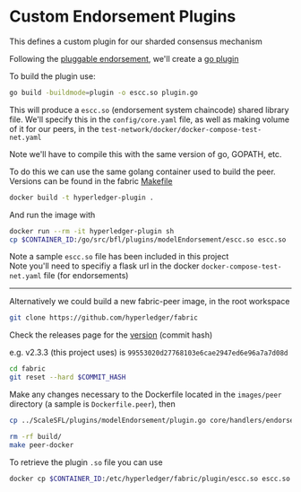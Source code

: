 # Custom Endorsement Plugins

This defines a custom plugin for our sharded consensus mechanism

Following the [pluggable endorsement](https://hyperledger-fabric.readthedocs.io/en/release-2.2/pluggable_endorsement_and_validation.html), we'll create a [go plugin](https://pkg.go.dev/plugin)

To build the plugin use:

```sh
go build -buildmode=plugin -o escc.so plugin.go
```

This will produce a `escc.so` (endorsement system chaincode) shared library file. We'll specify this in the `config/core.yaml` file, as well as making volume of it for our peers, in the `test-network/docker/docker-compose-test-net.yaml`

Note we'll have to compile this with the same version of go, GOPATH, etc.

To do this we can use the same golang container used to build the peer. Versions can be found in the fabric [Makefile](https://github.com/hyperledger/fabric/blob/main/Makefile)

```sh
docker build -t hyperledger-plugin .
```

And run the image with

```sh
docker run --rm -it hyperledger-plugin sh
cp $CONTAINER_ID:/go/src/bfl/plugins/modelEndorsement/escc.so escc.so
```

Note a sample `escc.so` file has been included in this project  
Note you'll need to specifiy a flask url in the docker `docker-compose-test-net.yaml` file (for endorsements)

---

Alternatively we could build a new fabric-peer image, in the root workspace

```sh
git clone https://github.com/hyperledger/fabric
```

Check the releases page for the [version](https://github.com/hyperledger/fabric/releases) (commit hash)

e.g. v2.3.3 (this project uses) is `99553020d27768103e6cae2947ed6e96a7a7d08d`

```sh
cd fabric
git reset --hard $COMMIT_HASH
```

Make any changes necessary to the Dockerfile located in the `images/peer` directory (a sample is `Dockerfile.peer`), then

```sh
cp ../ScaleSFL/plugins/modelEndorsement/plugin.go core/handlers/endorsement/plugin/plugin.go
```

```sh
rm -rf build/
make peer-docker
```

To retrieve the plugin `.so` file you can use

```sh
docker cp $CONTAINER_ID:/etc/hyperledger/fabric/plugin/escc.so escc.so
```

